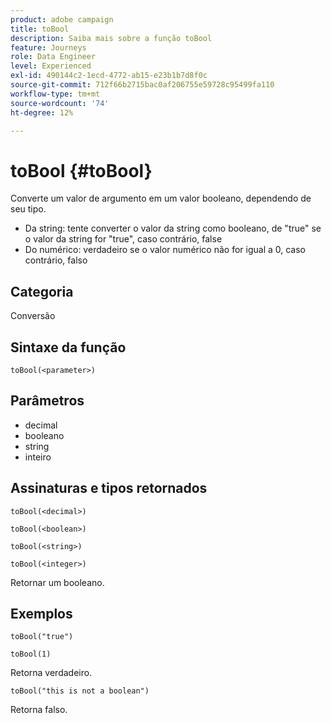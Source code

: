 ```yaml
---
product: adobe campaign
title: toBool
description: Saiba mais sobre a função toBool
feature: Journeys
role: Data Engineer
level: Experienced
exl-id: 490144c2-1ecd-4772-ab15-e23b1b7d8f0c
source-git-commit: 712f66b2715bac0af206755e59728c95499fa110
workflow-type: tm+mt
source-wordcount: '74'
ht-degree: 12%

---
```


# toBool {#toBool}

Converte um valor de argumento em um valor booleano, dependendo de seu tipo.

* Da string: tente converter o valor da string como booleano, de &quot;true&quot; se o valor da string for &quot;true&quot;, caso contrário, false
* Do numérico: verdadeiro se o valor numérico não for igual a 0, caso contrário, falso

## Categoria

Conversão

## Sintaxe da função

`toBool(<parameter>)`

## Parâmetros

* decimal
* booleano
* string
* inteiro

## Assinaturas e tipos retornados

`toBool(<decimal>)`

`toBool(<boolean>)`

`toBool(<string>)`

`toBool(<integer>)`

Retornar um booleano.

## Exemplos

`toBool("true")`

`toBool(1)`

Retorna verdadeiro.

`toBool("this is not a boolean")`

Retorna falso.
